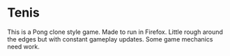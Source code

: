 # Tenis
This is a Pong clone style game. 
Made to run in Firefox. Little rough around the edges but with constant gameplay updates. Some game mechanics need work. 
